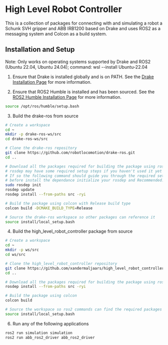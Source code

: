 # High Level Robot Controller

This is a collection of packages for connecting with and simulating a robot a Schunk SVH gripper and ABB IRB1200 based on Drake and uses ROS2 as a messaging system and Colcon as a build system.

## Installation and Setup

Note: Only works on operating systems supported by Drake and ROS2 (Ubuntu 22.04, Ubuntu 24.04); command: wsl --install Ubuntu-22.04

1. Ensure that Drake is installed globally and is on PATH. See the [Drake Installation Page](https://drake.mit.edu/apt.html#stable-releases) for more information.

2. Ensure that ROS2 Humble is installed and has been sourced. See the [ROS2 Humble Installation Page](https://docs.ros.org/en/humble/Installation/Ubuntu-Install-Debs.html) for more information.

```bash
source /opt/ros/humble/setup.bash
```

3. Build the drake-ros from source
```bash
# Create a workspace
cd ~
mkdir -p drake-ros-ws/src
cd drake-ros-ws/src

# Clone the drake-ros repository
git clone https://github.com/robotlocomotion/drake-ros.git
cd ..

# Download all the packages required for building the package using rosdep
# rosdep may have some required setup steps if you haven't used it yet
# If so the following command should guide you through the required setup steps
# before install the dependance initialize your rosdep and Recommended: please run rosdep update
sudo rosdep init
rosdep update
rosdep install --from-paths src -ryi

# Build the package using colcon with Release build type
colcon build -DCMAKE_BUILD_TYPE=Release

# Source the drake-ros workspace so other packages can reference it
source install/local_setup.bash
```

4. Build the high_level_robot_controller package from source
```bash
# Create a workspace
cd ~
mkdir -p ws/src
cd ws/src

# Clone the high_level_robot_controller repository
git clone https://github.com/xandermaljaars/high_level_robot_controller.git
cd ..

# Download all the packages required for building the package using rosdep.
rosdep install --from-paths src -ryi

# Build the package using colcon
colcon build

# Source the workspace so ros2 commands can find the required packages
source install/local_setup.bash
```
6. Run any of the following applications
```bash
ros2 run simulation simulation
ros2 run abb_ros2_driver abb_ros2_driver
```
